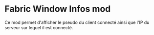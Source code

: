 # Fabric Window Infos mod

Ce mod permet d'afficher le pseudo du client connecté ainsi que l'IP du serveur sur lequel il est connecté.